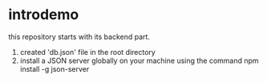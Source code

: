 
# introdemo

this repository starts with its backend part.

1. created 'db.json' file in the root directory
2. install a JSON server globally on your machine using the command npm install -g json-server

